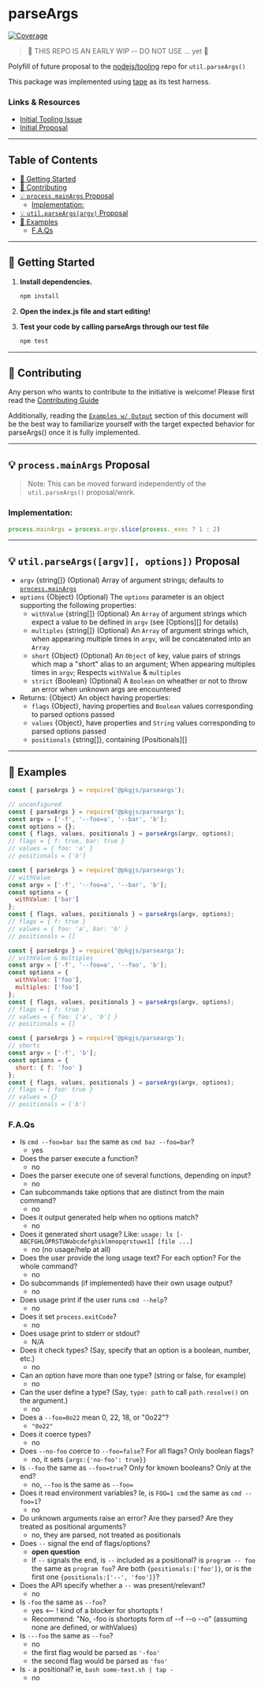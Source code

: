 <!-- omit in toc -->
# parseArgs

[![Coverage][coverage-image]][coverage-url]

> 
> 🚨  THIS REPO IS AN EARLY WIP -- DO NOT USE ... yet 🚨
> 

Polyfill of future proposal to the [nodejs/tooling](https://github.com/nodejs/tooling) repo for `util.parseArgs()`


This package was implemented using [tape](https://www.npmjs.com/package/tape) as its test harness.

### Links & Resources

* [Initial Tooling Issue](https://github.com/nodejs/tooling/issues/19)
* [Initial Proposal](https://github.com/nodejs/node/pull/35015)

----

<!-- omit in toc -->
## Table of Contents
- [🚀 Getting Started](#-getting-started)
- [🙌 Contributing](#-contributing)
- [💡 `process.mainArgs` Proposal](#-processmainargs-proposal)
  - [Implementation:](#implementation)
- [💡 `util.parseArgs(argv)` Proposal](#-utilparseargsargv-proposal)
- [📃 Examples](#-examples)
  - [F.A.Qs](#faqs)

----

## 🚀 Getting Started

1. **Install dependencies.**

   ```bash
   npm install
   ```

2. **Open the index.js file and start editing!**

3. **Test your code by calling parseArgs through our test file**

   ```bash
   npm test
   ```

----

## 🙌 Contributing

Any person who wants to contribute to the initiative is welcome! Please first read the [Contributing Guide](CONTRIBUTING.md)

Additionally, reading the [`Examples w/ Output`](#-examples-w-output) section of this document will be the best way to familiarize yourself with the target expected behavior for parseArgs() once it is fully implemented.

----

## 💡 `process.mainArgs` Proposal

> Note: This can be moved forward independently of the `util.parseArgs()` proposal/work.
 
### Implementation:

```javascript
process.mainArgs = process.argv.slice(process._exec ? 1 : 2)
```

----

## 💡 `util.parseArgs([argv][, options])` Proposal

* `argv` {string[]} (Optional) Array of argument strings; defaults
  to [`process.mainArgs`](process_argv)
* `options` {Object} (Optional) The `options` parameter is an
  object supporting the following properties:
  * `withValue` {string[]} (Optional) An `Array` of argument
    strings which expect a value to be defined in `argv` (see [Options][]
    for details)
  * `multiples` {string[]} (Optional) An `Array` of argument
    strings which, when appearing multiple times in `argv`, will be concatenated 
into an `Array`
  * `short` {Object} (Optional) An `Object` of key, value pairs of strings which map a "short" alias to an argument; When appearing multiples times in `argv`; Respects `withValue` & `multiples`
  * `strict` {Boolean} (Optional) A `Boolean` on wheather or not to throw an error when unknown args are encountered
* Returns: {Object} An object having properties:
  * `flags` {Object}, having properties and `Boolean` values corresponding to parsed options passed
  * `values` {Object}, have properties and `String` values corresponding to parsed options passed
  * `positionals` {string[]}, containing [Positionals][]

----

## 📃 Examples

```js
const { parseArgs } = require('@pkgjs/parseargs');
```

```js
// unconfigured
const { parseArgs } = require('@pkgjs/parseargs');
const argv = ['-f', '--foo=a', '--bar', 'b'];
const options = {};
const { flags, values, positionals } = parseArgs(argv, options);
// flags = { f: true, bar: true }
// values = { foo: 'a' }
// positionals = ['b']
```

```js
const { parseArgs } = require('@pkgjs/parseargs');
// withValue
const argv = ['-f', '--foo=a', '--bar', 'b'];
const options = {
  withValue: ['bar']
};
const { flags, values, positionals } = parseArgs(argv, options);
// flags = { f: true }
// values = { foo: 'a', bar: 'b' }
// positionals = []
```

```js
const { parseArgs } = require('@pkgjs/parseargs');
// withValue & multiples
const argv = ['-f', '--foo=a', '--foo', 'b'];
const options = {
  withValue: ['foo'],
  multiples: ['foo']
};
const { flags, values, positionals } = parseArgs(argv, options);
// flags = { f: true }
// values = { foo: ['a', 'b'] }
// positionals = []
```

```js
const { parseArgs } = require('@pkgjs/parseargs');
// shorts
const argv = ['-f', 'b'];
const options = {
  short: { f: 'foo' }
};
const { flags, values, positionals } = parseArgs(argv, options);
// flags = { foo: true }
// values = {}
// positionals = ['b']
```

### F.A.Qs

- Is `cmd --foo=bar baz` the same as `cmd baz --foo=bar`?
  - yes
- Does the parser execute a function?
  - no
- Does the parser execute one of several functions, depending on input?
  - no
- Can subcommands take options that are distinct from the main command?
  - no
- Does it output generated help when no options match?
  - no
- Does it generated short usage?  Like: `usage: ls [-ABCFGHLOPRSTUWabcdefghiklmnopqrstuwx1] [file ...]`
  - no (no usage/help at all)
- Does the user provide the long usage text?  For each option?  For the whole command?
  - no
- Do subcommands (if implemented) have their own usage output?
  - no
- Does usage print if the user runs `cmd --help`?
  - no
- Does it set `process.exitCode`?
  - no
- Does usage print to stderr or stdout?
  - N/A
- Does it check types?  (Say, specify that an option is a boolean, number, etc.)
  - no
- Can an option have more than one type?  (string or false, for example)
  - no
- Can the user define a type?  (Say, `type: path` to call `path.resolve()` on the argument.)
  - no
- Does a `--foo=0o22` mean 0, 22, 18, or "0o22"?
  - `"0o22"`
- Does it coerce types?
  - no
- Does `--no-foo` coerce to `--foo=false`?  For all flags?  Only boolean flags?
  - no, it sets `{args:{'no-foo': true}}`
- Is `--foo` the same as `--foo=true`?  Only for known booleans?  Only at the end?
  - no, `--foo` is the same as `--foo=`
- Does it read environment variables?  Ie, is `FOO=1 cmd` the same as `cmd --foo=1`?
  - no
- Do unknown arguments raise an error?  Are they parsed?  Are they treated as positional arguments?
  - no, they are parsed, not treated as positionals
- Does `--` signal the end of flags/options?
  - **open question**
  - If `--` signals the end, is `--` included as a positional?  is `program -- foo` the same as `program foo`?  Are both `{positionals:['foo']}`, or is the first one `{positionals:['--', 'foo']}`?
- Does the API specify whether a `--` was present/relevant?
  - no
- Is `-foo` the same as `--foo`?
  - yes <-- ! kind of a blocker for shortopts !
  - Recommend: "No, -foo is shortopts form of --f --o --o" (assuming none are defined, or withValues)
- Is `---foo` the same as `--foo`?
  - no 
  - the first flag would be parsed as `'-foo'`
  - the second flag would be parsed as `'foo'`
- Is `-` a positional? ie, `bash some-test.sh | tap -`
  - no

[coverage-image]: https://img.shields.io/nycrc/pkgjs/parseargs
[coverage-url]: https://github.com/pkgjs/parseargs/blob/main/.nycrc

